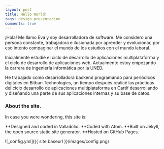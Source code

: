 ```yaml
---
layout: post
title: Hello World!
tags: design presentacion
comments: true
---
```


¡Hola! Me llamo Eva y soy desarrolladora de software. Me considero una persona constante, trabajadora e ilusionada por aprender y evolucionar, por eso intento compaginar el mundo de los estudios con el mundo laboral.

Inicialmente estudié el ciclo de desarrollo de aplicaciones multiplataforma y el ciclo de desarrollo de aplicaciones web. Actualmente estoy empezando la carrera de ingeniería informática por la UNED.

He trabajado como desarrolladora backend programando para periódicos digitales en Bitban Technologies, un tiempo después realicé las prácticas del ciclo desarrollo de aplicaciones multiplataforma en Cartif desarrollando y diseñando una parte de sus aplicaciones internas y su base de datos.



### About the site.

In case you were wondering, this site is:

**Designed and coded in Valladolid.
**Coded with Atom.
**Built on Jekyll, the open source static site generator.
**Hosted on GitHub Pages.


![_config.yml]({{ site.baseurl }}/images/config.png)
